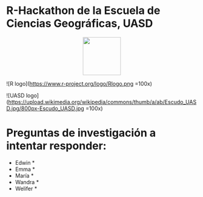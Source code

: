 # R-Hackathon de la Escuela de Ciencias Geográficas, UASD

<center><img src="https://www.r-project.org/logo/Rlogo.png" height="100"></center>

![R logo](https://www.r-project.org/logo/Rlogo.png =100x)

![UASD logo](https://upload.wikimedia.org/wikipedia/commons/thumb/a/ab/Escudo_UASD.jpg/800px-Escudo_UASD.jpg =100x)

# Preguntas de investigación a intentar responder:

* Edwin
  * 
* Emma
  * 
* María
  * 
* Wandra
  * 
* Welifer
  * 
